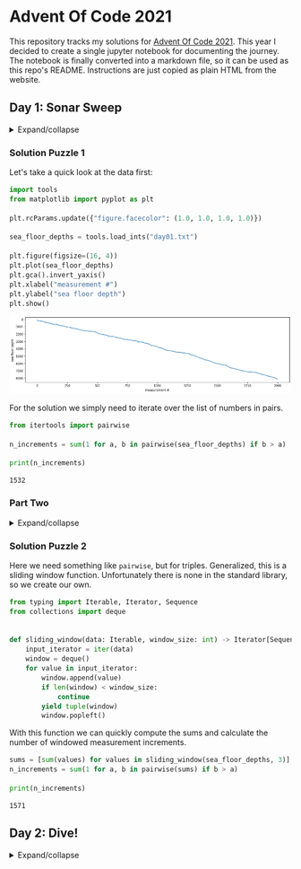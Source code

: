 # Advent Of Code 2021

This repository tracks my solutions for [Advent Of Code 2021](https://adventofcode.com/2021). This year I decided to create a single jupyter notebook for documenting the journey. The notebook is finally converted into a markdown file, so it can be used as this repo's README. Instructions are just copied as plain HTML from the website. 

<h2>Day 1: Sonar Sweep</h2>
<details><summary>Expand/collapse</summary>
<p>You're minding your own business on a ship at sea when the overboard alarm goes off! You rush to see if you can help. Apparently, one of the Elves tripped and accidentally sent the sleigh keys flying into the ocean!</p>
<p>Before you know it, you're inside a submarine the Elves keep ready for situations like this. It's covered in Christmas lights (because of course it is), and it even has an experimental antenna that should be able to track the keys if you can boost its signal strength high enough; there's a little meter that indicates the antenna's signal strength by displaying 0-50 <em class="star">stars</em>.</p>
<p>Your instincts tell you that in order to save Christmas, you'll need to get all <em class="star">fifty stars</em> by December 25th.</p>
<p>Collect stars by solving puzzles.  Two puzzles will be made available on each day in the Advent calendar; the second puzzle is unlocked when you complete the first.  Each puzzle grants <em class="star">one star</em>. Good luck!</p>
<p>As the submarine drops below the surface of the ocean, it automatically performs a sonar sweep of the nearby sea floor. On a small screen, the sonar sweep report (your puzzle input) appears: each line is a measurement of the sea floor depth as the sweep looks further and further away from the submarine.</p>
<p>For example, suppose you had the following report:</p>
<pre><code>199
200
208
210
200
207
240
269
260
263
</code></pre>
<p>This report indicates that, scanning outward from the submarine, the sonar sweep found depths of <code>199</code>, <code>200</code>, <code>208</code>, <code>210</code>, and so on.</p>
<p>The first order of business is to figure out how quickly the depth increases, just so you know what you're dealing with - you never know if the keys will get <span title="Does this premise seem fishy to you?">carried into deeper water</span> by an ocean current or a fish or something.</p>
<p>To do this, count <em>the number of times a depth measurement increases</em> from the previous measurement. (There is no measurement before the first measurement.) In the example above, the changes are as follows:</p>
<pre><code>199 (N/A - no previous measurement)
200 (<em>increased</em>)
208 (<em>increased</em>)
210 (<em>increased</em>)
200 (decreased)
207 (<em>increased</em>)
240 (<em>increased</em>)
269 (<em>increased</em>)
260 (decreased)
263 (<em>increased</em>)
</code></pre>
<p>In this example, there are <em><code>7</code></em> measurements that are larger than the previous measurement.</p>
<p><em>How many measurements are larger than the previous measurement?</em></p>
</details>

### Solution Puzzle 1

Let's take a quick look at the data first:



```python
import tools
from matplotlib import pyplot as plt

plt.rcParams.update({"figure.facecolor": (1.0, 1.0, 1.0, 1.0)})

sea_floor_depths = tools.load_ints("day01.txt")

plt.figure(figsize=(16, 4))
plt.plot(sea_floor_depths)
plt.gca().invert_yaxis()
plt.xlabel("measurement #")
plt.ylabel("sea floor depth")
plt.show()

```


    
![png](README_files/README_3_0.png)
    


For the solution we simply need to iterate over the list of numbers in pairs.


```python
from itertools import pairwise

n_increments = sum(1 for a, b in pairwise(sea_floor_depths) if b > a)

print(n_increments)

```

    1532


### Part Two
<details><summary>Expand/collapse</summary>
<p>Considering every single measurement isn't as useful as you expected: there's just too much noise in the data.</p>
<p>Instead, consider sums of a <em>three-measurement sliding window</em>.  Again considering the above example:</p>
<pre><code>199  A      
200  A B    
208  A B C  
210    B C D
200  E   C D
207  E F   D
240  E F G  
269    F G H
260      G H
263        H
</code></pre>
<p>Start by comparing the first and second three-measurement windows. The measurements in the first window are marked <code>A</code> (<code>199</code>, <code>200</code>, <code>208</code>); their sum is <code>199 + 200 + 208 = 607</code>. The second window is marked <code>B</code> (<code>200</code>, <code>208</code>, <code>210</code>); its sum is <code>618</code>. The sum of measurements in the second window is larger than the sum of the first, so this first comparison <em>increased</em>.</p>
<p>Your goal now is to count <em>the number of times the sum of measurements in this sliding window increases</em> from the previous sum. So, compare <code>A</code> with <code>B</code>, then compare <code>B</code> with <code>C</code>, then <code>C</code> with <code>D</code>, and so on. Stop when there aren't enough measurements left to create a new three-measurement sum.</p>
<p>In the above example, the sum of each three-measurement window is as follows:</p>
<pre><code>A: 607 (N/A - no previous sum)
B: 618 (<em>increased</em>)
C: 618 (no change)
D: 617 (decreased)
E: 647 (<em>increased</em>)
F: 716 (<em>increased</em>)
G: 769 (<em>increased</em>)
H: 792 (<em>increased</em>)
</code></pre>
<p>In this example, there are <em><code>5</code></em> sums that are larger than the previous sum.</p>
<p>Consider sums of a three-measurement sliding window. <em>How many sums are larger than the previous sum?</em></p>
</details>

### Solution Puzzle 2

Here we need something like `pairwise`, but for triples. Generalized, this is a sliding window function. Unfortunately there is none in the standard library, so we create our own.


```python
from typing import Iterable, Iterator, Sequence
from collections import deque


def sliding_window(data: Iterable, window_size: int) -> Iterator[Sequence]:
    input_iterator = iter(data)
    window = deque()
    for value in input_iterator:
        window.append(value)
        if len(window) < window_size:
            continue
        yield tuple(window)
        window.popleft()

```

With this function we can quickly compute the sums and calculate the number of windowed measurement increments.


```python
sums = [sum(values) for values in sliding_window(sea_floor_depths, 3)]
n_increments = sum(1 for a, b in pairwise(sums) if b > a)

print(n_increments)

```

    1571


## Day 2: Dive!
<details><summary>Expand/collapse</summary>
<p>Now, you need to figure out how to <span title="Tank, I need a pilot program for a B212 helicopter.">pilot this thing</span>.</p>
<p>It seems like the submarine can take a series of commands like <code>forward 1</code>, <code>down 2</code>, or <code>up 3</code>:</p>
<ul>
<li><code>forward X</code> increases the horizontal position by <code>X</code> units.</li>
<li><code>down X</code> <em>increases</em> the depth by <code>X</code> units.</li>
<li><code>up X</code> <em>decreases</em> the depth by <code>X</code> units.</li>
</ul>
<p>Note that since you're on a submarine, <code>down</code> and <code>up</code> affect your <em>depth</em>, and so they have the opposite result of what you might expect.</p>
<p>The submarine seems to already have a planned course (your puzzle input). You should probably figure out where it's going. For example:</p>
<pre><code>forward 5
down 5
forward 8
up 3
down 8
forward 2
</code></pre>
<p>Your horizontal position and depth both start at <code>0</code>. The steps above would then modify them as follows:</p>
<ul>
<li><code>forward 5</code> adds <code>5</code> to your horizontal position, a total of <code>5</code>.</li>
<li><code>down 5</code> adds <code>5</code> to your depth, resulting in a value of <code>5</code>.</li>
<li><code>forward 8</code> adds <code>8</code> to your horizontal position, a total of <code>13</code>.</li>
<li><code>up 3</code> decreases your depth by <code>3</code>, resulting in a value of <code>2</code>.</li>
<li><code>down 8</code> adds <code>8</code> to your depth, resulting in a value of <code>10</code>.</li>
<li><code>forward 2</code> adds <code>2</code> to your horizontal position, a total of <code>15</code>.</li>
</ul>
<p>After following these instructions, you would have a horizontal position of <code>15</code> and a depth of <code>10</code>. (Multiplying these together produces <code><em>150</em></code>.)</p>
<p>Calculate the horizontal position and depth you would have after following the planned course. <em>What do you get if you multiply your final horizontal position by your final depth?</em></p>
</details>


